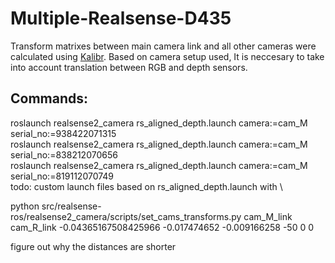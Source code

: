 # Multiple-Realsense-D435

Transform matrixes between main camera link and all other cameras were calculated using [Kalibr](https://github.com/ethz-asl/kalibr/wiki/multiple-camera-calibration). Based on camera setup used, It is neccesary to take into account translation between RGB and depth sensors.

## Commands:

roslaunch realsense2_camera rs_aligned_depth.launch camera:=cam_M serial_no:=938422071315 \
roslaunch realsense2_camera rs_aligned_depth.launch camera:=cam_M serial_no:=838212070656 \
roslaunch realsense2_camera rs_aligned_depth.launch camera:=cam_M serial_no:=819112070749 \
todo: custom launch files based on rs_aligned_depth.launch with <arg name="enable_pointcloud"   default="true"/> \

python src/realsense-ros/realsense2_camera/scripts/set_cams_transforms.py cam_M_link cam_R_link -0.04365167508425966 -0.017474652 -0.009166258 -50 0 0

figure out why the distances are shorter
